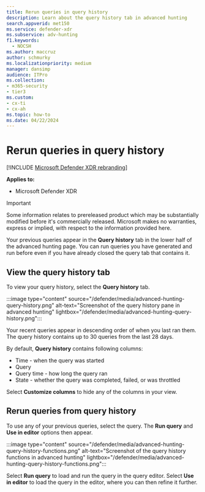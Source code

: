 ```yaml
---
title: Rerun queries in query history
description: Learn about the query history tab in advanced hunting 
search.appverid: met150
ms.service: defender-xdr
ms.subservice: adv-hunting
f1.keywords: 
  - NOCSH
ms.author: maccruz
author: schmurky
ms.localizationpriority: medium
manager: dansimp
audience: ITPro
ms.collection: 
- m365-security
- tier3
ms.custom:
- cx-ti
- cx-ah
ms.topic: how-to
ms.date: 04/22/2024
---
```


# Rerun queries in query history

[!INCLUDE [Microsoft Defender XDR rebranding](../includes/microsoft-defender.md)]

**Applies to:**
- Microsoft Defender XDR

> [!IMPORTANT]
> Some information relates to prereleased product which may be substantially modified before it's commercially released. Microsoft makes no warranties, express or implied, with respect to the information provided here.

Your previous queries appear in the **Query history** tab in the lower half of the advanced hunting page. You can run queries you have generated and run before even if you have already closed the query tab that contains it. 

## View the query history tab

To view your query history, select the **Query history** tab. 

:::image type="content" source="/defender/media/advanced-hunting-query-history.png" alt-text="Screenshot of the query history pane in advanced hunting" lightbox="/defender/media/advanced-hunting-query-history.png":::

Your recent queries appear in descending order of when you last ran them. The query history contains up to 30 queries from the last 28 days.

By default, **Query history** contains following columns:
- Time - when the query was started
- Query   
- Query time - how long the query ran
- State - whether the query was completed, failed, or was throttled

Select **Customize columns** to hide any of the columns in your view.



## Rerun queries from query history

To use any of your previous queries, select the query. The **Run query** and **Use in editor** options then appear. 

:::image type="content" source="/defender/media/advanced-hunting-query-history-functions.png" alt-text="Screenshot of the query history functions in advanced hunting" lightbox="/defender/media/advanced-hunting-query-history-functions.png":::

Select **Run query** to load and run the query in the query editor. Select **Use in editor** to load the query in the editor, where you can then refine it further.

